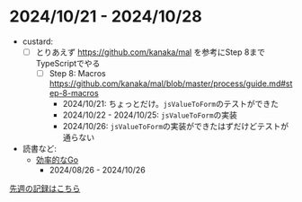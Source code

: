 # 2024/10/21 - 2024/10/28

- custard:
    - [ ] とりあえず <https://github.com/kanaka/mal> を参考にStep 8までTypeScriptでやる
        - [ ] Step 8: Macros <https://github.com/kanaka/mal/blob/master/process/guide.md#step-8-macros>
            - 2024/10/21: ちょっとだけ。`jsValueToForm`のテストができた
            - 2024/10/22 - 2024/10/25: `jsValueToForm`の実装
            - 2024/10/26: `jsValueToForm`の実装ができたはずだけどテストが通らない
- 読書など:
    - [効率的なGo](https://www.oreilly.co.jp//books/9784814400539/)
        - 2024/08/26 - 2024/10/26

[先週の記録はこちら](https://github.com/igrep/daily-commits/blob/4ba502d496fa01db1cbf4d50b5a178616c9a40db/yesterday.md)
